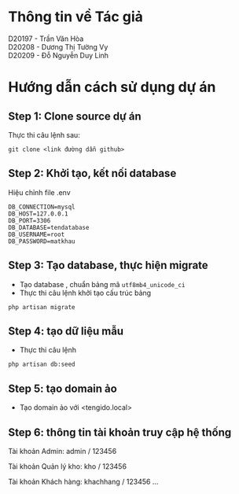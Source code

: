 # Thông tin về Tác giả
D20197 - Trần Văn Hòa <br>
D20208 - Dương Thị Tường Vy<br>
D20209 - Đỗ Nguyễn Duy Linh
# Hướng dẫn cách sử dụng dự án
## Step 1: Clone source dự án
Thực thi câu lệnh sau:
```
git clone <link đường dẫn github>
```

## Step 2: Khởi tạo, kết nối database
Hiệu chỉnh file .env
```
DB_CONNECTION=mysql
DB_HOST=127.0.0.1
DB_PORT=3306
DB_DATABASE=tendatabase
DB_USERNAME=root
DB_PASSWORD=matkhau
```

## Step 3: Tạo database, thực hiện migrate
- Tạo database <tengido>, chuẩn bảng mã `utf8mb4_unicode_ci`
- Thực thi câu lệnh khởi tạo cấu trúc bảng
```
php artisan migrate
```

## Step 4: tạo dữ liệu mẫu
- Thực thi câu lệnh
```
php artisan db:seed
```

## Step 5: tạo domain ảo
- Tạo domain ảo với <tengido.local>

## Step 6: thông tin tài khoản truy cập hệ thống
Tài khoản Admin:
admin / 123456

Tài khoản Quản lý kho:
kho / 123456

Tài khoản Khách hàng:
khachhang / 123456
...
